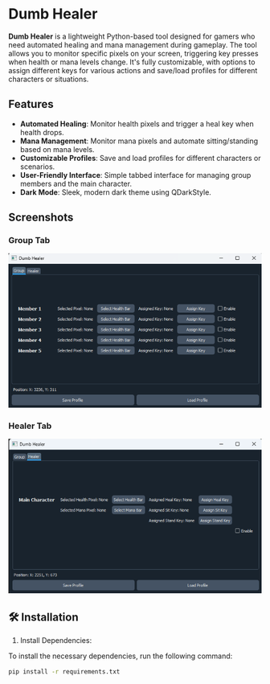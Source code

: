 # Dumb Healer

**Dumb Healer** is a lightweight Python-based tool designed for gamers who need automated healing and mana management during gameplay. The tool allows you to monitor specific pixels on your screen, triggering key presses when health or mana levels change. It's fully customizable, with options to assign different keys for various actions and save/load profiles for different characters or situations.

## Features

- **Automated Healing**: Monitor health pixels and trigger a heal key when health drops.
- **Mana Management**: Monitor mana pixels and automate sitting/standing based on mana levels.
- **Customizable Profiles**: Save and load profiles for different characters or scenarios.
- **User-Friendly Interface**: Simple tabbed interface for managing group members and the main character.
- **Dark Mode**: Sleek, modern dark theme using QDarkStyle.

## Screenshots

### Group Tab
![Group Tab](https://github.com/nullservices/DumbHealer/blob/main/Members.png)  <!-- Replace with your group tab image -->

### Healer Tab
![Healer Tab](https://github.com/nullservices/DumbHealer/blob/main/Healer.png)  <!-- Replace with your healer tab image -->

## 🛠️ Installation

1. Install Dependencies:

To install the necessary dependencies, run the following command:

```bash
pip install -r requirements.txt
